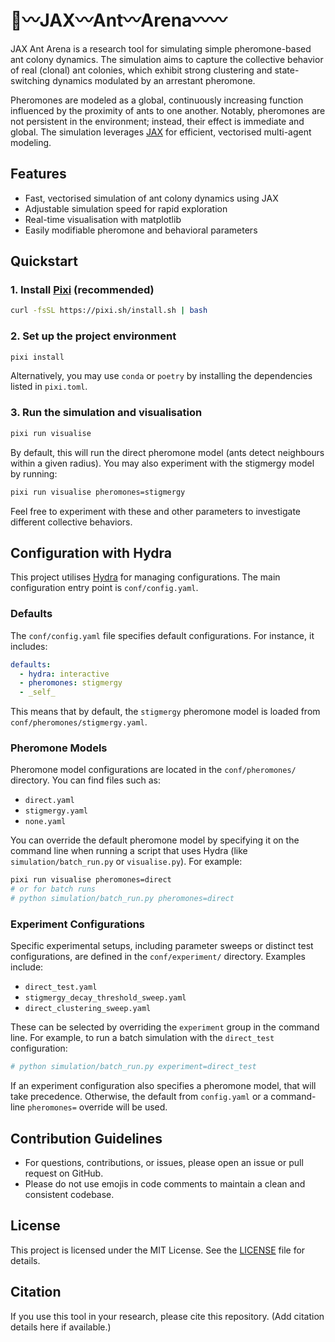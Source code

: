 # 🐜〰️JAX〰️Ant〰️Arena〰️〰️

JAX Ant Arena is a research tool for simulating simple pheromone-based ant colony dynamics. The simulation aims to capture the collective behavior of real (clonal) ant colonies, which exhibit strong clustering and state-switching dynamics modulated by an arrestant pheromone.

Pheromones are modeled as a global, continuously increasing function influenced by the proximity of ants to one another. Notably, pheromones are not persistent in the environment; instead, their effect is immediate and global. The simulation leverages [JAX](https://github.com/google/jax) for efficient, vectorised multi-agent modeling.

## Features
- Fast, vectorised simulation of ant colony dynamics using JAX
- Adjustable simulation speed for rapid exploration
- Real-time visualisation with matplotlib
- Easily modifiable pheromone and behavioral parameters

## Quickstart

### 1. Install [Pixi](https://prefix.dev/docs/pixi/installation) (recommended)
```sh
curl -fsSL https://pixi.sh/install.sh | bash
```

### 2. Set up the project environment
```sh
pixi install
```

Alternatively, you may use `conda` or `poetry` by installing the dependencies listed in `pixi.toml`.

### 3. Run the simulation and visualisation
```sh
pixi run visualise
```

By default, this will run the direct pheromone model (ants detect neighbours within a given radius). You may also experiment with the stigmergy model by running:
```sh
pixi run visualise pheromones=stigmergy
```

Feel free to experiment with these and other parameters to investigate different collective behaviors.

## Configuration with Hydra

This project utilises [Hydra](https://hydra.cc/) for managing configurations. The main configuration entry point is `conf/config.yaml`.

### Defaults
The `conf/config.yaml` file specifies default configurations. For instance, it includes:
```yaml
defaults:
  - hydra: interactive
  - pheromones: stigmergy
  - _self_
```
This means that by default, the `stigmergy` pheromone model is loaded from `conf/pheromones/stigmergy.yaml`.

### Pheromone Models
Pheromone model configurations are located in the `conf/pheromones/` directory. You can find files such as:
- `direct.yaml`
- `stigmergy.yaml`
- `none.yaml`

You can override the default pheromone model by specifying it on the command line when running a script that uses Hydra (like `simulation/batch_run.py` or `visualise.py`). For example:
```sh
pixi run visualise pheromones=direct
# or for batch runs
# python simulation/batch_run.py pheromones=direct
```

### Experiment Configurations
Specific experimental setups, including parameter sweeps or distinct test configurations, are defined in the `conf/experiment/` directory. Examples include:
- `direct_test.yaml`
- `stigmergy_decay_threshold_sweep.yaml`
- `direct_clustering_sweep.yaml`

These can be selected by overriding the `experiment` group in the command line. For example, to run a batch simulation with the `direct_test` configuration:
```sh
# python simulation/batch_run.py experiment=direct_test
```
If an experiment configuration also specifies a pheromone model, that will take precedence. Otherwise, the default from `config.yaml` or a command-line `pheromones=` override will be used.

## Contribution Guidelines

- For questions, contributions, or issues, please open an issue or pull request on GitHub.
- Please do not use emojis in code comments to maintain a clean and consistent codebase.

## License

This project is licensed under the MIT License. See the [LICENSE](LICENSE) file for details.

## Citation

If you use this tool in your research, please cite this repository. (Add citation details here if available.)
